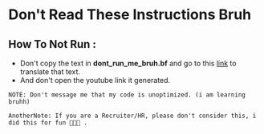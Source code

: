 # Don't Read These Instructions Bruh

## How To Not Run :
  * Don't copy the text in __dont_run_me_bruh.bf__ and go to this [link](https://www.tutorialspoint.com/execute_brainfk_online.php) to translate that text.
  * And don't open the youtube link it generated.

```
NOTE: Don't message me that my code is unoptimized. (i am learning bruhh)
```

```
AnotherNote: If you are a Recruiter/HR, please don't consider this, i did this for fun 🥺🥺🥺 .
```
